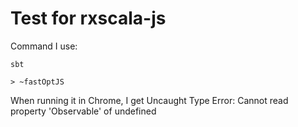 # Test for rxscala-js

Command I use:

```
sbt

> ~fastOptJS
```

When running it in Chrome, I get Uncaught Type Error: Cannot read property 'Observable' of undefined

